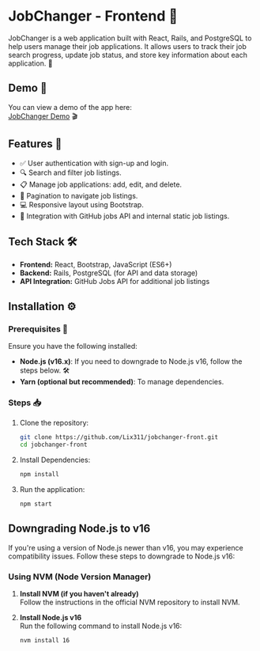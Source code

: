 # JobChanger - Frontend 🚀

JobChanger is a web application built with React, Rails, and PostgreSQL to help users manage their job applications. It allows users to track their job search progress, update job status, and store key information about each application. 📑

## Demo 🎥

You can view a demo of the app here:  
[JobChanger Demo](https://vimeo.com/manage/videos/498552531) 🎬

## Features 🌟

- ✅ User authentication with sign-up and login.
- 🔍 Search and filter job listings.
- 📋 Manage job applications: add, edit, and delete.
- 📑 Pagination to navigate job listings.
- 💻 Responsive layout using Bootstrap.
- 🔗 Integration with GitHub jobs API and internal static job listings.

## Tech Stack 🛠️

- **Frontend:** React, Bootstrap, JavaScript (ES6+)
- **Backend:** Rails, PostgreSQL (for API and data storage)
- **API Integration:** GitHub Jobs API for additional job listings

## Installation ⚙️

### Prerequisites 📝

Ensure you have the following installed:
- **Node.js (v16.x)**: If you need to downgrade to Node.js v16, follow the steps below. 🛠️
- **Yarn (optional but recommended)**: To manage dependencies.

### Steps 📥

1. Clone the repository:
   ```bash
   git clone https://github.com/Lix311/jobchanger-front.git
   cd jobchanger-front


2. Install Dependencies:
   ```bash
   npm install

3. Run the application:
   ```bash
   npm start

## Downgrading Node.js to v16

If you're using a version of Node.js newer than v16, you may experience compatibility issues. Follow these steps to downgrade to Node.js v16:

### Using NVM (Node Version Manager)

1. **Install NVM (if you haven't already)**  
   Follow the instructions in the official NVM repository to install NVM.

2. **Install Node.js v16**  
   Run the following command to install Node.js v16:

   ```bash
   nvm install 16






   
